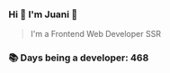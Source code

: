 ### Hi 👋 I&#39;m Juani 🦁

> I&#39;m a Frontend Web Developer SSR

### 📚 Days being a developer: 468
